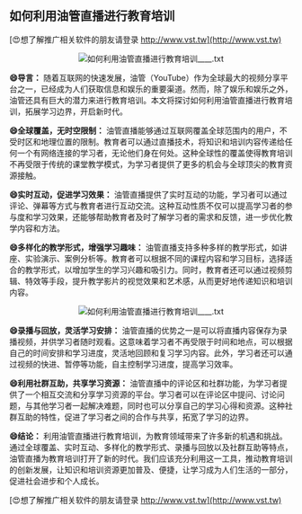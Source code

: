 ## **如何利用油管直播进行教育培训**

[😍想了解推广相关软件的朋友请登录 http://www.vst.tw](http://www.vst.tw)

 <center><img src="https://vst.tw/MP4/tuiguang/png/0.png" alt="如何利用油管直播进行教育培训____.txt"></center>

**😄导言：**
随着互联网的快速发展，油管（YouTube）作为全球最大的视频分享平台之一，已经成为人们获取信息和娱乐的重要渠道。然而，除了娱乐和娱乐之外，油管还具有巨大的潜力来进行教育培训。本文将探讨如何利用油管直播进行教育培训，拓展学习边界，开启新时代。

**😄全球覆盖，无时空限制：**
油管直播能够通过互联网覆盖全球范围内的用户，不受时区和地理位置的限制。教育者可以通过直播技术，将知识和培训内容传递给任何一个有网络连接的学习者，无论他们身在何处。这种全球性的覆盖使得教育培训不再受限于传统的课堂教学模式，为学习者提供了更多的机会与全球顶尖的教育资源接触。

**😄实时互动，促进学习效果：**
油管直播提供了实时互动的功能，学习者可以通过评论、弹幕等方式与教育者进行互动交流。这种互动性质不仅可以提高学习者的参与度和学习效果，还能够帮助教育者及时了解学习者的需求和反馈，进一步优化教学内容和方法。

**😄多样化的教学形式，增强学习趣味：**
油管直播支持多种多样的教学形式，如讲座、实验演示、案例分析等。教育者可以根据不同的课程内容和学习目标，选择适合的教学形式，以增加学生的学习兴趣和吸引力。同时，教育者还可以通过视频剪辑、特效等手段，提升教学影片的视觉效果和艺术感，从而更好地传递知识和培训内容。

 <center><img src="https://vst.tw/MP4/tuiguang/png/0.png" alt="如何利用油管直播进行教育培训____.txt"></center>

**😄录播与回放，灵活学习安排：**
油管直播的优势之一是可以将直播内容保存为录播视频，并供学习者随时观看。这意味着学习者不再受限于时间和地点，可以根据自己的时间安排和学习进度，灵活地回顾和复习学习内容。此外，学习者还可以通过视频的快进、暂停等功能，自主控制学习进度，提高学习效率。

**😄利用社群互助，共享学习资源：**
油管直播中的评论区和社群功能，为学习者提供了一个相互交流和分享学习资源的平台。学习者可以在评论区中提问、讨论问题，与其他学习者一起解决难题，同时也可以分享自己的学习心得和资源。这种社群互助的特性，促进了学习者之间的合作与共享，拓宽了学习的边界。

**😄结论：**
利用油管直播进行教育培训，为教育领域带来了许多新的机遇和挑战。通过全球覆盖、实时互动、多样化的教学形式、录播与回放以及社群互助等特点，油管直播为教育培训打开了新的时代。我们应该充分利用这一工具，推动教育培训的创新发展，让知识和培训资源更加普及、便捷，让学习成为人们生活的一部分，促进社会进步和个人成长。

[😍想了解推广相关软件的朋友请登录 http://www.vst.tw](http://www.vst.tw)



